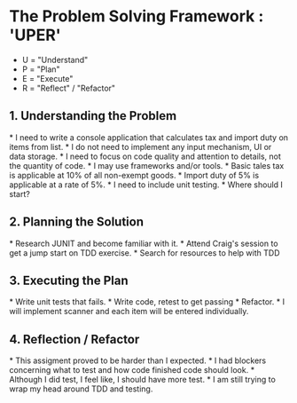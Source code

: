 <h1>The Problem Solving Framework : 'UPER'</h1>

* U = "Understand"
* P = "Plan"
* E = "Execute"
* R = "Reflect" / "Refactor"

<h2>1. Understanding the Problem</h2>
* I need to write a console application that calculates tax and import duty on items from list.
* I do not need to implement any input mechanism, UI or data storage. 
* I need to focus on code quality and attention to details, not the quantity of code.
* I may use frameworks and/or tools. 
* Basic tales tax is applicable at 10% of all non-exempt goods.
* Import duty of 5% is applicable at a rate of 5%.
* I need to include unit testing. 
* Where should I start?
<h2>
    2. Planning the Solution
</h2>
* Research JUNIT and become familiar with it. 
* Attend Craig's session to get a jump start on TDD exercise. 
* Search for resources to help with TDD
<h2>
    3. Executing the Plan
</h2>
* Write unit tests that fails.
* Write code, retest to get passing
* Refactor.
* I will implement scanner and each item will be entered individually. 

<h2>
    4. Reflection / Refactor
</h2>
* This assigment proved to be harder than I expected. 
* I had blockers concerning what to test and how code finished code should look. 
* Although I did test, I feel like, I should have more test. 
* I am still trying to wrap my head around TDD and testing. 
